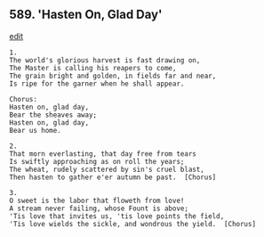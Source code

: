 
## 589.  'Hasten On, Glad Day'
[edit](https://docs.google.com/document/d/1dSWGVl0mBGEQTmkp9S7x0uHVrojTLtrS/edit?mode=html)



    1.
    The world's glorious harvest is fast drawing on,
    The Master is calling his reapers to come,
    The grain bright and golden, in fields far and near,
    Is ripe for the garner when he shall appear.

    Chorus:
    Hasten on, glad day,
    Bear the sheaves away;
    Hasten on, glad day,
    Bear us home.

    2.
    That morn everlasting, that day free from tears
    Is swiftly approaching as on roll the years;
    The wheat, rudely scattered by sin's cruel blast,
    Then hasten to gather e'er autumn be past.  [Chorus]

    3.
    O sweet is the labor that floweth from love!
    A stream never failing, whose Fount is above;
    'Tis love that invites us, 'tis love points the field,
    'Tis love wields the sickle, and wondrous the yield.  [Chorus]
